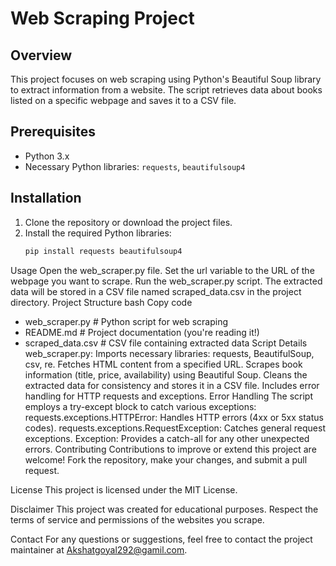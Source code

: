 # Web Scraping Project

## Overview
This project focuses on web scraping using Python's Beautiful Soup library to extract information from a website. The script retrieves data about books listed on a specific webpage and saves it to a CSV file.

## Prerequisites
- Python 3.x
- Necessary Python libraries: `requests`, `beautifulsoup4`

## Installation
1. Clone the repository or download the project files.
2. Install the required Python libraries:
   ```bash
   pip install requests beautifulsoup4
Usage
Open the web_scraper.py file.
Set the url variable to the URL of the webpage you want to scrape.
Run the web_scraper.py script.
The extracted data will be stored in a CSV file named scraped_data.csv in the project directory.
Project Structure
bash
Copy code
- web_scraper.py         # Python script for web scraping
- README.md              # Project documentation (you're reading it!)
- scraped_data.csv       # CSV file containing extracted data
Script Details
web_scraper.py:
Imports necessary libraries: requests, BeautifulSoup, csv, re.
Fetches HTML content from a specified URL.
Scrapes book information (title, price, availability) using Beautiful Soup.
Cleans the extracted data for consistency and stores it in a CSV file.
Includes error handling for HTTP requests and exceptions.
Error Handling
The script employs a try-except block to catch various exceptions:
requests.exceptions.HTTPError: Handles HTTP errors (4xx or 5xx status codes).
requests.exceptions.RequestException: Catches general request exceptions.
Exception: Provides a catch-all for any other unexpected errors.
Contributing
Contributions to improve or extend this project are welcome! Fork the repository, make your changes, and submit a pull request.

License
This project is licensed under the MIT License.

Disclaimer
This project was created for educational purposes. Respect the terms of service and permissions of the websites you scrape.

Contact
For any questions or suggestions, feel free to contact the project maintainer at Akshatgoyal292@gamil.com.
